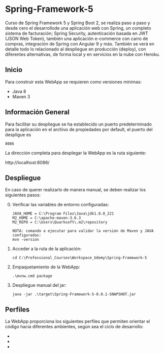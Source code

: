 # Spring-Framework-5
Curso de Spring Framework 5 y Spring Boot 2, se realiza paso a paso y desde cero el desarrollode una aplicación web con Spring, un completo sistema de facturación; Spring Security, autenticación basada en JWT (JSON Web Token), también una aplicación e-commerce con carro de compras, integración de Spring con Angular 9 y más.  También se verá en detalle todo lo relacionado al despliegue en producción (deploy), con diferentes alternativas, de forma local y en servicios en la nube con Heroku.

## Inicio
Para construir esta WebApp se requieren como versiones mínimas:
 
 * Java 8
 * Maven 3

## Información General
Para facilitar su despliegue se ha establecido un puerto predeterminado para la aplicación en el archivo de propiedades por default, el puerto del despligue es

````
8086
````

La dirección completa para desplegar la WebApp es la ruta siguiente:

http://localhost:8086/

## Despliegue
En caso de querer realizarlo de manera manual, se deben realizar los siguientes pasos:

0. Verificar las variables de entorno configuradas:

    ````
    JAVA_HOME = C:\Program Files\Java\jdk1.8.0_221
    M2_HOME = C:\apache-maven-3.6.3
    M2_REPO = C:\Users\Quarksoft\.m2\repository
   
    NOTA: comando a ejecutar para validar la versión de Maven y JAVA configuradas:
    mvn -version
    ````
   
1. Acceder a la ruta de la aplicación:

    ````
    cd C:\Professional_Courses\Workspace_Udemy\Spring-Framework-5
    ````

2. Empaquetamiento de la WebApp:
    
    ````
    .\mvnw.cmd package
    ````

3. Despliegue manual del jar:
    
    ````
    java -jar .\target\Spring-Framework-5-0.0.1-SNAPSHOT.jar
    ````

## Perfiles
La WebApp proporciona los siguientes perfiles que permiten orientar el código hacia diferentes ambientes, según
sea el ciclo de desarrollo:

*
*
*
